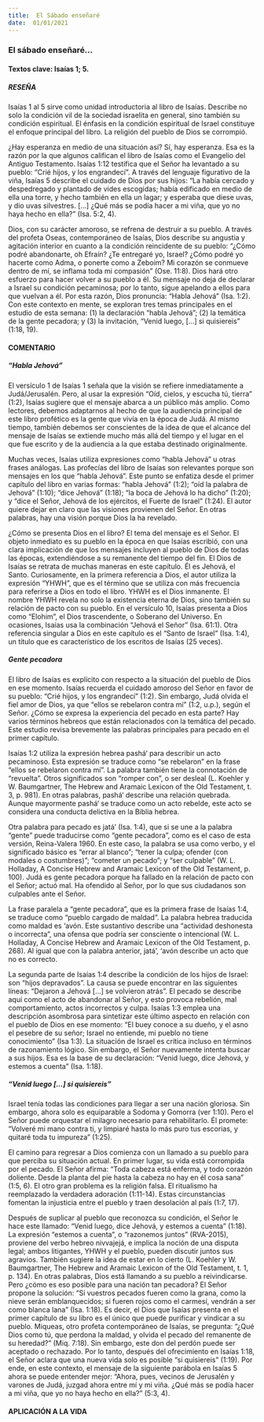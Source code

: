 ```yaml
---
title:  El Sábado enseñaré
date:  01/01/2021
---
```


### El sábado enseñaré...

#### Textos clave: Isaías 1; 5.

##### RESEÑA

Isaías 1 al 5 sirve como unidad introductoria al libro de Isaías. Describe no solo la condición vil de la sociedad israelita en general, sino también su condición espiritual. El énfasis en la condición espiritual de Israel constituye el enfoque principal del libro. La religión del pueblo de Dios se corrompió.

¿Hay esperanza en medio de una situación así? Sí, hay esperanza. Esa es la razón por la que algunos califican el libro de Isaías como el Evangelio del Antiguo Testamento. Isaías 1:12 testifica que el Señor ha levantado a su pueblo: “Crié hijos, y los engrandecí”. A través del lenguaje figurativo de la viña, Isaías 5 describe el cuidado de Dios por sus hijos: “La había cercado y despedregado y plantado de vides escogidas; había edificado en medio de ella una torre, y hecho también en ella un lagar; y esperaba que diese uvas, y dio uvas silvestres. [...] ¿Qué más se podía hacer a mi viña, que yo no haya hecho en ella?” (Isa. 5:2, 4).

Dios, con su carácter amoroso, se refrena de destruir a su pueblo. A través del profeta Oseas, contemporáneo de Isaías, Dios describe su angustia y agitación interior en cuanto a la condición reincidente de su pueblo: “¿Cómo podré abandonarte, oh Efraín? ¿Te entregaré yo, Israel? ¿Cómo podré yo hacerte como Adma, o ponerte como a Zeboim? Mi corazón se conmueve dentro de mí, se inflama toda mi compasión” (Ose. 11:8). Dios hará otro esfuerzo para hacer volver a su pueblo a él. Su mensaje no deja de declarar a Israel su condición pecaminosa; por lo tanto, sigue apelando a ellos para que vuelvan a él. Por esta razón, Dios pronuncia: “Habla Jehová” (Isa. 1:2). Con este contexto en mente, se exploran tres temas principales en el estudio de esta semana: (1) la declaración “habla Jehová”; (2) la temática de la gente pecadora; y (3) la invitación, “Venid luego, [...] si quisiereis” (1:18, 19).

#### COMENTARIO

##### “Habla Jehová”

El versículo 1 de Isaías 1 señala que la visión se refiere inmediatamente a Judá/Jerusalén. Pero, al usar la expresión “Oíd, cielos, y escucha tú, tierra” (1:2), Isaías sugiere que el mensaje abarca a un público más amplio. Como lectores, debemos adaptarnos al hecho de que la audiencia principal de este libro profético es la gente que vivía en la época de Judá. Al mismo tiempo, también debemos ser conscientes de la idea de que el alcance del mensaje de Isaías se extiende mucho más allá del tiempo y el lugar en el que fue escrito y de la audiencia a la que estaba destinado originalmente.

Muchas veces, Isaías utiliza expresiones como “habla Jehová” u otras frases análogas. Las profecías del libro de Isaías son relevantes porque son mensajes en los que “habla Jehová”. Este punto se enfatiza desde el primer capítulo del libro en varias formas: “habla Jehová” (1:2); “oíd la palabra de Jehová” (1:10); “dice Jehová” (1:18); “la boca de Jehová lo ha dicho” (1:20); y “dice el Señor, Jehová de los ejércitos, el Fuerte de Israel” (1:24). El autor quiere dejar en claro que las visiones provienen del Señor. En otras palabras, hay una visión porque Dios la ha revelado.

¿Cómo se presenta Dios en el libro? El tema del mensaje es el Señor. El objeto inmediato es su pueblo en la época en que Isaías escribió, con una clara implicación de que los mensajes incluyen al pueblo de Dios de todas las épocas, extendiéndose a su remanente del tiempo del fin. El Dios de Isaías se retrata de muchas maneras en este capítulo. Él es Jehová, el Santo. Curiosamente, en la primera referencia a Dios, el autor utiliza la expresión “YHWH”, que es el término que se utiliza con más frecuencia para referirse a Dios en todo el libro. YHWH es el Dios inmanente. El nombre YHWH revela no solo la existencia eterna de Dios, sino también su relación de pacto con su pueblo. En el versículo 10, Isaías presenta a Dios como “Elohim”, el Dios trascendente, o Soberano del Universo. En ocasiones, Isaías usa la combinación “Jehová el Señor” (Isa. 61:1). Otra referencia singular a Dios en este capítulo es el “Santo de Israel” (Isa. 1:4), un título que es característico de los escritos de Isaías (25 veces).

##### Gente pecadora

El libro de Isaías es explícito con respecto a la situación del pueblo de Dios en ese momento. Isaías recuerda el cuidado amoroso del Señor en favor de su pueblo: “Crié hijos, y los engrandecí” (1:2). Sin embargo, Judá olvida el fiel amor de Dios, ya que “ellos se rebelaron contra mí” (1:2, u.p.), según el Señor. ¿Cómo se expresa la experiencia del pecado en esta parte? Hay varios términos hebreos que están relacionados con la temática del pecado. Este estudio revisa brevemente las palabras principales para pecado en el primer capítulo.

Isaías 1:2 utiliza la expresión hebrea pashá‘ para describir un acto pecaminoso. Esta expresión se traduce como “se rebelaron” en la frase “ellos se rebelaron contra mí”. La palabra también tiene la connotación de “revuelta”. Otros significados son “romper con”, o ser desleal (L. Koehler y W. Baumgartner, The Hebrew and Aramaic Lexicon of the Old Testament, t. 3, p. 981). En otras palabras, pashá‘ describe una relación quebrada. Aunque mayormente pashá‘ se traduce como un acto rebelde, este acto se considera una conducta delictiva en la Biblia hebrea.

Otra palabra para pecado es jatá’ (Isa. 1:4), que si se une a la palabra “gente” puede traducirse como “gente pecadora”, como es el caso de esta versión, Reina-Valera 1960. En este caso, la palabra se usa como verbo, y el significado básico es “errar al blanco”; “tener la culpa; ofender (con modales o costumbres)”; “cometer un pecado”; y “ser culpable” (W. L. Holladay, A Concise Hebrew and Aramaic Lexicon of the Old Testament, p. 100). Judá es gente pecadora porque ha fallado en la relación de pacto con el Señor; actuó mal. Ha ofendido al Señor, por lo que sus ciudadanos son culpables ante el Señor.

La frase paralela a “gente pecadora”, que es la primera frase de Isaías 1:4, se traduce como “pueblo cargado de maldad”. La palabra hebrea traducida como maldad es ‘avón. Este sustantivo describe una “actividad deshonesta o incorrecta”, una ofensa que podría ser consciente o intencional (W. L. Holladay, A Concise Hebrew and Aramaic Lexicon of the Old Testament, p. 268). Al igual que con la palabra anterior, jatá’, ‘avón describe un acto que no es correcto.

La segunda parte de Isaías 1:4 describe la condición de los hijos de Israel: son “hijos depravados”. La causa se puede encontrar en las siguientes líneas: “Dejaron a Jehová [...] se volvieron atrás”. El pecado se describe aquí como el acto de abandonar al Señor, y esto provoca rebelión, mal comportamiento, actos incorrectos y culpa. Isaías 1:3 emplea una descripción asombrosa para sintetizar este último aspecto en relación con el pueblo de Dios en ese momento: “El buey conoce a su dueño, y el asno el pesebre de su señor; Israel no entiende, mi pueblo no tiene conocimiento” (Isa 1:3). La situación de Israel es crítica incluso en términos de razonamiento lógico. Sin embargo, el Señor nuevamente intenta buscar a sus hijos. Esa es la base de su declaración: “Venid luego, dice Jehová, y estemos a cuenta” (Isa. 1:18).

##### “Venid luego [...] si quisiereis”

Israel tenía todas las condiciones para llegar a ser una nación gloriosa. Sin embargo, ahora solo es equiparable a Sodoma y Gomorra (ver 1:10). Pero el Señor puede orquestar el milagro necesario para rehabilitarlo. Él promete: “Volveré mi mano contra ti, y limpiaré hasta lo más puro tus escorias, y quitaré toda tu impureza” (1:25).

El camino para regresar a Dios comienza con un llamado a su pueblo para que perciba su situación actual. En primer lugar, su vida está corrompida por el pecado. El Señor afirma: “Toda cabeza está enferma, y todo corazón doliente. Desde la planta del pie hasta la cabeza no hay en él cosa sana” (1:5, 6). El otro gran problema es la religión falsa. El ritualismo ha reemplazado la verdadera adoración (1:11-14). Estas circunstancias fomentan la injusticia entre el pueblo y traen desolación al país (1:7, 17).

Después de suplicar al pueblo que reconozca su condición, el Señor le hace este llamado: “Venid luego, dice Jehová, y estemos a cuenta” (1:18). La expresión “estemos a cuenta”, o “razonemos juntos” (RVA-2015), proviene del verbo hebreo nivvajejá, e implica la noción de una disputa legal; ambos litigantes, YHWH y el pueblo, pueden discutir juntos sus agravios. También sugiere la idea de estar en lo cierto (L. Koehler y W. Baumgartner, The Hebrew and Aramaic Lexicon of the Old Testament, t. 1, p. 134). En otras palabras, Dios está llamando a su pueblo a reivindicarse. Pero ¿cómo es eso posible para una nación tan pecadora? El Señor propone la solución: “Si vuestros pecados fueren como la grana, como la nieve serán emblanquecidos; si fueren rojos como el carmesí, vendrán a ser como blanca lana” (Isa. 1:18). Es decir, el Dios que Isaías presenta en el primer capítulo de su libro es el único que puede purificar y vindicar a su pueblo. Miqueas, otro profeta contemporáneo de Isaías, se pregunta: “¿Qué Dios como tú, que perdona la maldad, y olvida el pecado del remanente de su heredad?” (Miq. 7:18). Sin embargo, este don del perdón puede ser aceptado o rechazado. Por lo tanto, después del ofrecimiento en Isaías 1:18, el Señor aclara que una nueva vida solo es posible “si quisiereis” (1:19). Por ende, en este contexto, el mensaje de la siguiente parábola en Isaías 5 ahora se puede entender mejor: “Ahora, pues, vecinos de Jerusalén y varones de Judá, juzgad ahora entre mí y mi viña. ¿Qué más se podía hacer a mi viña, que yo no haya hecho en ella?” (5:3, 4).

#### APLICACIÓN A LA VIDA